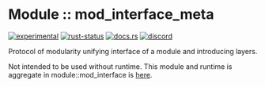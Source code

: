 <!-- {{# generate.module_header{} #}} -->

# Module :: mod_interface_meta
[![experimental](https://raster.shields.io/static/v1?label=stability&message=experimental&color=orange&logoColor=eee)](https://github.com/emersion/stability-badges#experimental) [![rust-status](https://github.com/Wandalen/wTools/actions/workflows/ModuleFormerMetaPush.yml/badge.svg)](https://github.com/Wandalen/wTools/actions/workflows/ModuleFormerMetaPush.yml) [![docs.rs](https://img.shields.io/docsrs/mod_interface_meta?color=e3e8f0&logo=docs.rs)](https://docs.rs/mod_interface_meta) [![discord](https://img.shields.io/discord/872391416519737405?color=eee&logo=discord&logoColor=eee&label=ask)](https://discord.gg/m3YfbXpUUY)

Protocol of modularity unifying interface of a module and introducing layers.

Not intended to be used without runtime. This module and runtime is aggregate in module::mod_interface is [here](https://github.com/Wandalen/wTools/tree/master/module/rust/mod_interface).
